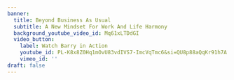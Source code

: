 ```yaml
---
banner:
  title: Beyond Business As Usual
  subtitle: A New Mindset For Work And Life Harmony
  background_youtube_video_id: Mq61xLTDdGI
  video_button:
    label: Watch Barry in Action
    youtube_id: PL-K8x8Z0Hq1mOvU83vdIVS7-ImcVqTmc6&si=QU8p88aQqKr91h7A
    vimeo_id: ''
draft: false
---
```

